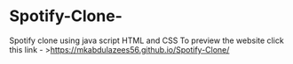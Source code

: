 # Spotify-Clone-
Spotify clone using java script HTML and CSS
To preview the website click this link - >https://mkabdulazees56.github.io/Spotify-Clone/
